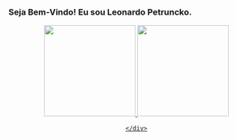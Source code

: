 ### Seja Bem-Vindo! Eu sou Leonardo Petruncko.

<div align="center">
  <a href="https://github.com/leonardoPetruncko">
  <img height="180em" src="https://github-readme-stats.vercel.app/api?username=leonardoPetruncko&show_icons=true&theme=ocean_dark&include_all_commits=true&count_private=true"/>
  <img height="180em" src="https://github-readme-stats.vercel.app/api/top-langs/?username=leonardoPetruncko&layout=compact&langs_count=7&theme=ocean_dark"/>

    </div>

